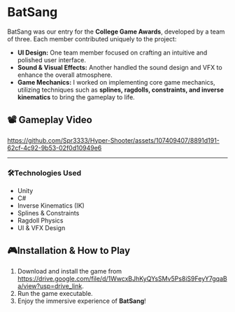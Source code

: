 # BatSang

BatSang was our entry for the **College Game Awards**, developed by a team of three. Each member contributed uniquely to the project:

- **UI Design:** One team member focused on crafting an intuitive and polished user interface.
- **Sound & Visual Effects:** Another handled the sound design and VFX to enhance the overall atmosphere.
- **Game Mechanics:** I worked on implementing core game mechanics, utilizing techniques such as **splines, ragdolls, constraints, and inverse kinematics** to bring the gameplay to life.

## 📽 Gameplay Video
https://github.com/Spr3333/Hyper-Shooter/assets/107409407/8891d191-62cf-4c92-9b53-02f0d10949e6

---

### 🛠️Technologies Used
- Unity
- C#
- Inverse Kinematics (IK)
- Splines & Constraints
- Ragdoll Physics
- UI & VFX Design

## 🎮Installation & How to Play
1. Download and install the game from https://drive.google.com/file/d/1WwcxBJhKyQYsSMv5Ps8iS9FeyY7gqaBa/view?usp=drive_link.
2. Run the game executable.
3. Enjoy the immersive experience of **BatSang**!



